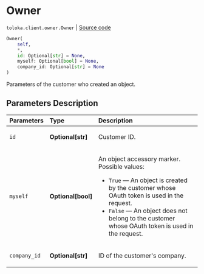 # Owner
`toloka.client.owner.Owner` | [Source code](https://github.com/Toloka/toloka-kit/blob/v1.1.3/src/client/owner.py#L4)

```python
Owner(
    self,
    *,
    id: Optional[str] = None,
    myself: Optional[bool] = None,
    company_id: Optional[str] = None
)
```

Parameters of the customer who created an object.

## Parameters Description

| Parameters | Type | Description |
| :----------| :----| :-----------|
`id`|**Optional\[str\]**|<p>Customer ID.</p>
`myself`|**Optional\[bool\]**|<p>An object accessory marker. Possible values:</p> <ul> <li>`True` — An object is created by the customer whose OAuth token is used in the request.</li> <li>`False` — An object does not belong to the customer whose OAuth token is used in the request.</li> </ul>
`company_id`|**Optional\[str\]**|<p>ID of the customer&#x27;s company.</p>
